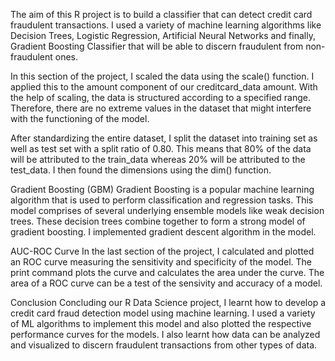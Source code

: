 

The aim of this R project is to build a classifier that can detect credit card fraudulent transactions. 
I used a variety of machine learning algorithms like Decision Trees, Logistic Regression, Artificial Neural Networks and finally,
Gradient Boosting Classifier that will be able to discern fraudulent from non-fraudulent ones.

In this section of the project, I scaled the data using the scale() function. 
I applied this to the amount component of our creditcard_data amount. 
With the help of scaling, the data is structured according to a specified range. 
Therefore, there are no extreme values in the dataset that might interfere with the functioning of the model.

After standardizing the entire dataset, I split the dataset into training set as well as test set with a split ratio of 0.80. 
This means that 80% of the data will be attributed to the train_data whereas 20% will be attributed to the test_data. 
I then found the dimensions using the dim() function.

Gradient Boosting (GBM)
Gradient Boosting is a popular machine learning algorithm that is used to perform classification and regression tasks. 
This model comprises of several underlying ensemble models like weak decision trees. 
These decision trees combine together to form a strong model of gradient boosting. 
I implemented gradient descent algorithm in the model.

AUC-ROC Curve
In the last section of the project, I calculated and plotted an ROC curve measuring the sensitivity and specificity of the model. 
The print command plots the curve and calculates the area under the curve. 
The area of a ROC curve can be a test of the sensivity and accuracy of a model.


Conclusion
Concluding our R Data Science project, I learnt how to develop a credit card fraud detection model using machine learning. 
I used a variety of ML algorithms to implement this model and also plotted the respective performance curves for the models. 
I also learnt how data can be analyzed and visualized to discern fraudulent transactions from other types of data.



